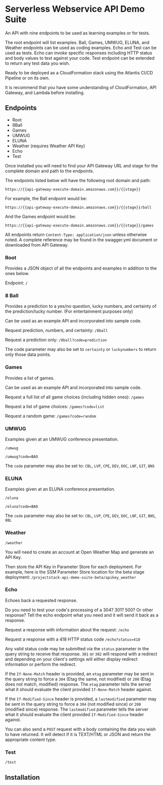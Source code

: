 # Serverless Webservice API Demo Suite

An API with nine endpoints to be used as learning examples or for tests. 

The root endpoint will list examples. Ball, Games, UMWUG, ELUNA, and Weather endpoints can be used as coding examples. Echo and Test can be used as tests. Echo can invoke specific responses including HTTP status and body values to test against your code. Test endpoint can be extended to return any test data you wish.

Ready to be deployed as a CloudFormation stack using the Atlantis CI/CD Pipeline or on its own.

It is recommend that you have some understanding of CloudFormation, API Gateway, and Lambda before installing.

## Endpoints

- Root
- 8Ball
- Games
- UMWUG
- ELUNA
- Weather (requires  Weather API Key)
- Echo
- Test

Once installed you will need to find your API Gateway URL and stage for the complete domain and path to the endpoints.

The endpoints listed below will have the following root domain and path: 

`https://{{api-gateway-execute-domain.amazonaws.com}}/{{stage}}`

For example, the Ball endpoint would be:

`https://{{api-gateway-execute-domain.amazonaws.com}}/{{stage}}/ball`

And the Games endpoint would be:

`https://{{api-gateway-execute-domain.amazonaws.com}}/{{stage}}/games`

All endpoints return `Content-Type: application/json` unless otherwise noted. A complete reference may be found in the swagger.yml document or downloaded from API Gateway.

### Root

Provides a JSON object of all the endpoints and examples in addition to the ones below.

Endpoint: `/`

### 8 Ball

Provides a prediction to a yes/no question, lucky numbers, and certainty of the prediction/lucky number. (For entertainment purposes only)

Can be used as an example API and incorporated into sample code.

Request prediction, numbers, and certainty: `/8ball`

Request a prediction only: `/8ball?code=prediction`

The code parameter may also be set to `certainty` or `luckynumbers` to return only those data points.

### Games

Provides a list of games.

Can be used as an example API and incorporated into sample code.

Request a full list of all game choices (including hidden ones): `/games`

Request a list of game choices: `/games?code=list`

Request a random game: `/games?code=random`

### UMWUG

Examples given at an UMWUG conference presentation.

`/umwug`

`/umwug?code=BAO`

The `code` parameter may also be set to: `CBL`, `LVP`, `CPE`, `DEV`, `DOC`, `LNF`, `GIT`, `BNS`

### ELUNA

Examples given at an ELUNA conference presentation.

`/eluna`

`/eluna?code=BAO`

The `code` parameter may also be set to: `CBL`, `LVP`, `CPE`, `DEV`, `DOC`, `LNF`, `GIT`, `BNS`, `8BL`

### Weather

`/weather`

You will need to create an account at Open Weather Map and generate an API Key. 

Then store the API Key in Parameter Store for each deployment. For example, here is the SSM Parameter Store location for the beta stage deployment: `/projectstack-api-demo-suite-beta/apikey_weather`

### Echo

Echoes back a requested response.

Do you need to test your code's processing of a 304? 301? 500? Or other response? Tell the echo endpoint what you need and it will send it back as a response.

Request a response with information about the request: `/echo`

Request a response with a 418 HTTP status code `/echo?status=418`

Any valid status code may be submitted via the `status` parameter in the query string to receive that response. `301` or `302` will respond with a redirect and depending on your client's settings will either display redirect information or perform the redirect.

If the `If-None-Match` header is provided, an `etag` parameter may be sent in the query string to force a `304` (Etag the same, not modified) or `200` (Etag does not match, modified) response. The `etag` parameter tells the server what it should evaluate the client provided `If-None-Match` header against.

If the `If-Modified-Since` header is provided, a `lastmodified` parameter may be sent in the query string to force a `304` (not modified since) or `200` (modified since) response. The `lastmodified` parameter tells the server what it should evaluate the client provided `If-Modified-Since` header against.

You can also send a `POST` request with a body containing the data you wish to have returned. It will detect if it is TEXT/HTML or JSON and return the appropriate content type.

### Test

`/test`

## Installation